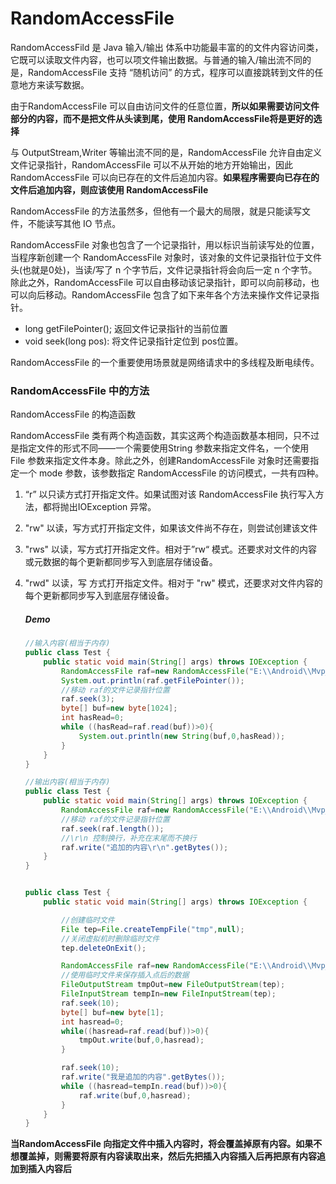 # RandomAccessFile

RandomAccessFild 是 Java 输入/输出 体系中功能最丰富的的文件内容访问类，它既可以读取文件内容，也可以项文件输出数据。与普通的输入/输出流不同的是，RandomAccessFile 支持 “随机访问” 的方式，程序可以直接跳转到文件的任意地方来读写数据。

由于RandomAccessFile 可以自由访问文件的任意位置，**所以如果需要访问文件部分的内容，而不是把文件从头读到尾，使用 RandomAccessFile将是更好的选择**

与 OutputStream,Writer 等输出流不同的是，RandomAccessFile 允许自由定义文件记录指针，RandomAccessFile 可以不从开始的地方开始输出，因此 RandomAccessFile 可以向已存在的文件后追加内容。**如果程序需要向已存在的文件后追加内容，则应该使用 RandomAccessFile**

RandomAccessFile 的方法虽然多，但他有一个最大的局限，就是只能读写文件，不能读写其他 IO 节点。

RandomAccessFile 对象也包含了一个记录指针，用以标识当前读写处的位置，当程序新创建一个 RandomAccessFile 对象时，该对象的文件记录指针位于文件头(也就是0处)，当读/写了 n 个字节后，文件记录指针将会向后一定 n 个字节。除此之外，RandomAccessFile 可以自由移动该记录指针，即可以向前移动，也可以向后移动。RandomAccessFile 包含了如下来年各个方法来操作文件记录指针。

- long getFilePointer();  返回文件记录指针的当前位置
- void seek(long pos):  将文件记录指针定位到 pos位置。

RandomAccessFile 的一个重要使用场景就是网络请求中的多线程及断电续传。

### RandomAccessFile 中的方法

RandomAccessFile 的构造函数

RandomAccessFile 类有两个构造函数，其实这两个构造函数基本相同，只不过是指定文件的形式不同——一个需要使用String 参数来指定文件名，一个使用 File 参数来指定文件本身。除此之外，创建RandomAccessFile 对象时还需要指定一个 mode 参数，该参数指定 RandomAccessFile 的访问模式，一共有四种。

1. “r” 以只读方式打开指定文件。如果试图对该 RandomAccessFile 执行写入方法，都将抛出IOException 异常。

2. "rw" 以读，写方式打开指定文件，如果该文件尚不存在，则尝试创建该文件

3. "rws"  以读，写方式打开指定文件。相对于”rw“ 模式。还要求对文件的内容或元数据的每个更新都同步写入到底层存储设备。

4. "rwd" 以读，写 方式打开指定文件。相对于 "rw" 模式，还要求对文件内容的每个更新都同步写入到底层存储设备。

   ##### Demo

   ```java
   //输入内容(相当于内存)
   public class Test {
       public static void main(String[] args) throws IOException {
           RandomAccessFile raf=new RandomAccessFile("E:\\Android\\Mvp_Test\\app\\src\\main\\java\\com\\example\\pettepr\\mvp_test\\aaa.txt","rw");
           System.out.println(raf.getFilePointer());
           //移动 raf的文件记录指针位置
           raf.seek(3);
           byte[] buf=new byte[1024];
           int hasRead=0;
           while ((hasRead=raf.read(buf))>0){
               System.out.println(new String(buf,0,hasRead));
           }
       }
   }
   
   //输出内容(相当于内存)
   public class Test {
       public static void main(String[] args) throws IOException {
           RandomAccessFile raf=new RandomAccessFile("E:\\Android\\Mvp_Test\\app\\src\\main\\java\\com\\example\\pettepr\\mvp_test\\aaa.txt","rw");
           //移动 raf的文件记录指针位置
           raf.seek(raf.length());
           //\r\n 控制换行，补充在末尾而不换行
           raf.write("追加的内容\r\n".getBytes());
       }
   }
   
   
   public class Test {
       public static void main(String[] args) throws IOException {
   
           //创建临时文件
           File tep=File.createTempFile("tmp",null);
           //关闭虚拟机时删除临时文件
           tep.deleteOnExit();
   
           RandomAccessFile raf=new RandomAccessFile("E:\\Android\\Mvp_Test\\app\\src\\main\\java\\com\\example\\pettepr\\mvp_test\\aaa.txt","rw");
           //使用临时文件来保存插入点后的数据
           FileOutputStream tmpOut=new FileOutputStream(tep);
           FileInputStream tempIn=new FileInputStream(tep);
           raf.seek(10);
           byte[] buf=new byte[1];
           int hasread=0;
           while((hasread=raf.read(buf))>0){
               tmpOut.write(buf,0,hasread);
           }
   
           raf.seek(10);
           raf.write("我是追加的内容".getBytes());
           while ((hasread=tempIn.read(buf))>0){
               raf.write(buf,0,hasread);
           }
       }
   }
   ```

**当RandomAccessFile 向指定文件中插入内容时，将会覆盖掉原有内容。如果不想覆盖掉，则需要将原有内容读取出来，然后先把插入内容插入后再把原有内容追加到插入内容后**
